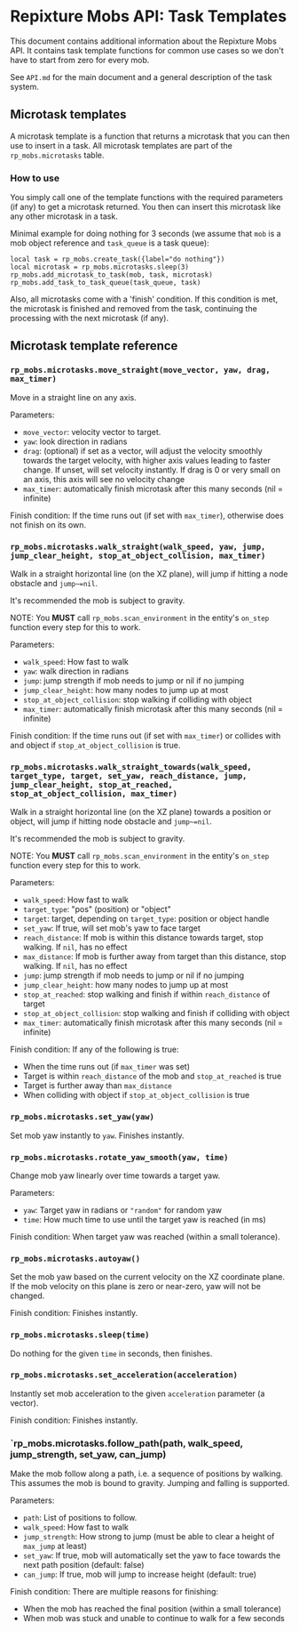# Repixture Mobs API: Task Templates

This document contains additional information about the Repixture Mobs API.
It contains task template functions for common use cases so we don't have to
start from zero for every mob.

See `API.md` for the main document and a general description of the task
system.

## Microtask templates

A microtask template is a function that returns a microtask that you can
then use to insert in a task. All microtask templates are part of the
`rp_mobs.microtasks` table.

### How to use

You simply call one of the template functions with the required parameters
(if any) to get a microtask returned. You then can insert this microtask
like any other microtask in a task.

Minimal example for doing nothing for 3 seconds (we assume that `mob`
is a mob object reference and `task_queue` is a task queue):

```
local task = rp_mobs.create_task({label="do nothing"})
local microtask = rp_mobs.microtasks.sleep(3)
rp_mobs.add_microtask_to_task(mob, task, microtask)
rp_mobs.add_task_to_task_queue(task_queue, task)
```

Also, all microtasks come with a 'finish' condition. If this condition is met,
the microtask is finished and removed from the task, continuing the processing
with the next microtask (if any).

## Microtask template reference

### `rp_mobs.microtasks.move_straight(move_vector, yaw, drag, max_timer)`

Move in a straight line on any axis.

Parameters:

* `move_vector`: velocity vector to target.
* `yaw`: look direction in radians
* `drag`: (optional) if set as a vector, will adjust the velocity smoothly towards the target
   velocity, with higher axis values leading to faster change. If unset, will set
   velocity instantly. If drag is 0 or very small on an axis, this axis will see no velocity change
* `max_timer`: automatically finish microtask after this many seconds (nil = infinite)

Finish condition: If the time runs out (if set with `max_timer`), otherwise does not finish
on its own.

### `rp_mobs.microtasks.walk_straight(walk_speed, yaw, jump, jump_clear_height, stop_at_object_collision, max_timer)`

Walk in a straight horizontal line (on the XZ plane), will jump if hitting a node obstacle and `jump~=nil`.

It's recommended the mob is subject to gravity.

NOTE: You **MUST** call `rp_mobs.scan_environment` in the entity's `on_step` function every step for this to work.

Parameters:

* `walk_speed`: How fast to walk
* `yaw`: walk direction in radians
* `jump`: jump strength if mob needs to jump or nil if no jumping
* `jump_clear_height`: how many nodes to jump up at most
* `stop_at_object_collision`: stop walking if colliding with object
* `max_timer`: automatically finish microtask after this many seconds (nil = infinite)

Finish condition: If the time runs out (if set with `max_timer`) or collides with
and object if `stop_at_object_collision` is true.

### `rp_mobs.microtasks.walk_straight_towards(walk_speed, target_type, target, set_yaw, reach_distance, jump, jump_clear_height, stop_at_reached, stop_at_object_collision, max_timer)`

Walk in a straight horizontal line (on the XZ plane) towards a position or object,
will jump if hitting node obstacle and `jump~=nil`.

It's recommended the mob is subject to gravity.

NOTE: You **MUST** call `rp_mobs.scan_environment` in the entity's `on_step` function every step for this to work.

Parameters:

* `walk_speed`: How fast to walk
* `target_type`: "pos" (position) or "object"
* `target`: target, depending on `target_type`: position or object handle
* `set_yaw`: If true, will set mob's yaw to face target
* `reach_distance`: If mob is within this distance towards target, stop walking. If `nil`, has no effect
* `max_distance`: If mob is further away from target than this distance, stop walking. If `nil`, has no effect
* `jump`: jump strength if mob needs to jump or nil if no jumping
* `jump_clear_height`: how many nodes to jump up at most
* `stop_at_reached`: stop walking and finish if within `reach_distance` of target
* `stop_at_object_collision`: stop walking and finish if colliding with object
* `max_timer`: automatically finish microtask after this many seconds (nil = infinite)

Finish condition: If any of the following is true:
* When the time runs out (if `max_timer` was set)
* Target is within `reach_distance` of the mob and `stop_at_reached` is true
* Target is further away than `max_distance`
* When colliding with object if `stop_at_object_collision` is true

### `rp_mobs.microtasks.set_yaw(yaw)`

Set mob yaw instantly to `yaw`. Finishes instantly.

### `rp_mobs.microtasks.rotate_yaw_smooth(yaw, time)`

Change mob yaw linearly over time towards a target yaw.

Parameters:

* `yaw`: Target yaw in radians or `"random"` for random yaw
* `time`: How much time to use until the target yaw is reached (in ms)

Finish condition: When target yaw was reached (within a small tolerance).

### `rp_mobs.microtasks.autoyaw()`

Set the mob yaw based on the current velocity on the XZ coordinate plane.
If the mob velocity on this plane is zero or near-zero, yaw will
not be changed.

Finish condition: Finishes instantly.

### `rp_mobs.microtasks.sleep(time)`

Do nothing for the given `time` in seconds, then finishes.

### `rp_mobs.microtasks.set_acceleration(acceleration)`

Instantly set mob acceleration to the given `acceleration` parameter (a vector).

Finish condition: Finishes instantly.

### `rp_mobs.microtasks.follow_path(path, walk_speed, jump_strength, set_yaw, can_jump)

Make the mob follow along a path, i.e. a sequence of positions by walking.
This assumes the mob is bound to gravity. Jumping and falling is supported.

Parameters:

* `path`: List of positions to follow.
* `walk_speed`: How fast to walk
* `jump_strength`: How strong to jump (must be able to clear a height of `max_jump` at least)
* `set_yaw`: If true, mob will automatically set the yaw to face towards
  the next path position (default: false)
* `can_jump`: If true, mob will jump to increase height (default: true)

Finish condition: There are multiple reasons for finishing:

* When the mob has reached the final position (within a small tolerance)
* When mob was stuck and unable to continue to walk for a few seconds




